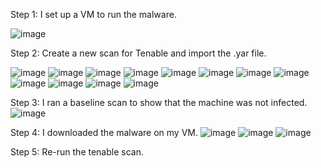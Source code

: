 Step 1: I set up a VM to run the malware.

![image](https://github.com/user-attachments/assets/fb549f2e-09fd-43ca-918e-f61a575396ca)

Step 2: Create a new scan for Tenable and import the .yar file.

![image](https://github.com/user-attachments/assets/c9338422-7665-4e5d-bf62-3bbb69c610a4)
![image](https://github.com/user-attachments/assets/f89dede8-f626-4ec7-8358-46bbdb30f722)
![image](https://github.com/user-attachments/assets/1640f770-f2ee-4f0f-9d11-f43e98ae121f)
![image](https://github.com/user-attachments/assets/eb79fce6-40e5-4dfa-b454-a25fa3ed7d73)
![image](https://github.com/user-attachments/assets/b004cfb2-9766-4779-a9d8-2345631c4a9b)
![image](https://github.com/user-attachments/assets/b887360f-7e0c-4e2a-926a-f8883e85fbe8)
![image](https://github.com/user-attachments/assets/c3401cef-ffdb-4918-bc46-fc27997cdcd4)
![image](https://github.com/user-attachments/assets/ce631038-8dd5-4e72-b028-b92ff13f6c5f)
![image](https://github.com/user-attachments/assets/7b398c4d-a50a-401b-af65-939fc890d461)
![image](https://github.com/user-attachments/assets/09ae4596-fc9f-4b7e-b80e-55c424bafd2f)
![image](https://github.com/user-attachments/assets/d087ec2e-bd16-4890-b393-1c17addfa51f)
![image](https://github.com/user-attachments/assets/41982ac3-0ef7-45b6-8261-4f544d8d00dc)


Step 3: I ran a baseline scan to show that the machine was not infected.
![image](https://github.com/user-attachments/assets/1ea1ed4b-3cc2-4af7-b01b-2e77fe8763fc)

Step 4: I downloaded the malware on my VM.
![image](https://github.com/user-attachments/assets/0f9694c9-f38d-4427-9190-ffa18abdf4e8)
![image](https://github.com/user-attachments/assets/fda7ab17-2e63-4aa0-b323-41a6dfb5ee90)
![image](https://github.com/user-attachments/assets/2bf8c65e-5c7c-4147-8316-2a664ba680b1)


Step 5: Re-run the tenable scan.
